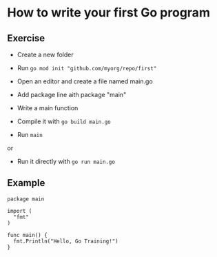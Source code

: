 # How to write your first Go program


## Exercise

* Create a new folder

* Run  ```go mod init "github.com/myorg/repo/first"```
* Open an editor and create a file named main.go
* Add package line aith package "main"
* Write a main function
* Compile it with ```go build main.go```
* Run ```main```

or

* Run it directly with ```go run main.go```



## Example

  ```golang
package main

import (
	"fmt"
)

func main() {
    fmt.Println("Hello, Go Training!")
}
 ```

